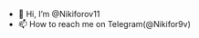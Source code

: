 - 👋 Hi, I’m @Nikiforov11
- 📫 How to reach me on Telegram(@Nikifor9v)

<!---
Nikiforov11/Nikiforov11 is a ✨ special ✨ repository because its `README.md` (this file) appears on your GitHub profile.
You can click the Preview link to take a look at your changes.
--->

